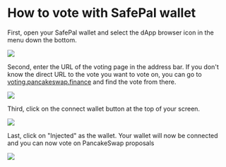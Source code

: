 # How to vote with SafePal wallet

First, open your SafePal wallet and select the dApp browser icon in the menu down the bottom.

![](../../.gitbook/assets/safepal-1.png)

Second, enter the URL of the voting page in the address bar. If you don't know the direct URL to the vote you want to vote on, you can go to [voting.pancakeswap.finance](https://voting.pancakeswap.finance) and find the vote from there.

![](../../.gitbook/assets/safepal-2.png)

Third, click on the connect wallet button at the top of your screen.

![](../../.gitbook/assets/safepal-3.png)

Last, click on "Injected" as the wallet. Your wallet will now be connected and you can now vote on PancakeSwap proposals

![](../../.gitbook/assets/safepal-4.png)

